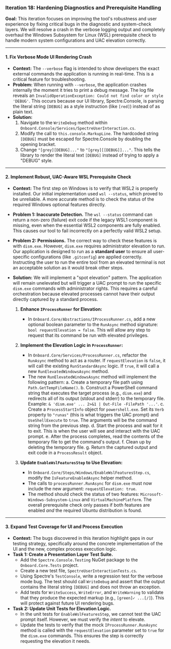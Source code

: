 ### **Iteration 18: Hardening Diagnostics and Prerequisite Handling**

**Goal:** This iteration focuses on improving the tool's robustness and user experience by fixing critical bugs in the diagnostic and system-check layers. We will resolve a crash in the verbose logging output and completely overhaul the Windows Subsystem for Linux (WSL) prerequisite check to handle modern system configurations and UAC elevation correctly.

---

#### **1. Fix Verbose Mode UI Rendering Crash**

*   **Context:** The `--verbose` flag is intended to show developers the exact external commands the application is running in real-time. This is a critical feature for troubleshooting.
*   **Problem:** When running with `--verbose`, the application crashes internally the moment it tries to print a debug message. The log file reveals an `InvalidOperationException: Could not find color or style 'DEBUG'`. This occurs because our UI library, Spectre.Console, is parsing the literal string `[DEBUG]` as a style instruction (like `[red]`) instead of as plain text.
*   **Solution:**
    1.  Navigate to the `WriteDebug` method within `Onboard.Console/Services/SpectreUserInteraction.cs`.
    2.  Modify the call to `this.console.MarkupLine`. The hardcoded string `[DEBUG]` must be escaped for Spectre.Console by doubling the opening bracket.
    3.  Change `"[grey][DEBUG]..."` to `"[grey][[DEBUG]]..."`. This tells the library to render the literal text `[DEBUG]` instead of trying to apply a "DEBUG" style.

---

#### **2. Implement Robust, UAC-Aware WSL Prerequisite Check**

*   **Context:** The first step on Windows is to verify that WSL2 is properly installed. Our initial implementation used `wsl --status`, which proved to be unreliable. A more accurate method is to check the status of the required Windows optional features directly.
*   **Problem 1: Inaccurate Detection.** The `wsl --status` command can return a non-zero (failure) exit code if the legacy WSL1 component is missing, even when the essential WSL2 components are fully enabled. This causes our tool to fail incorrectly on a perfectly valid WSL2 setup.
*   **Problem 2: Permissions.** The correct way to check these features is with `dism.exe`. However, `dism.exe` requires administrator elevation to run. Our application is designed to run as a **standard user** to ensure all user-specific configurations (like `.gitconfig`) are applied correctly. Instructing the user to run the entire tool from an elevated terminal is not an acceptable solution as it would break other steps.
*   **Solution:** We will implement a "spot elevation" pattern. The application will remain unelevated but will trigger a UAC prompt to run the specific `dism.exe` commands with administrator rights. This requires a careful orchestration because elevated processes cannot have their output directly captured by a standard process.

    1.  **Enhance `IProcessRunner` for Elevation:**
        *   In `Onboard.Core/Abstractions/IProcessRunner.cs`, add a new optional boolean parameter to the `RunAsync` method signature: `bool requestElevation = false`. This will allow any step to request that its command be run with elevated privileges.

    2.  **Implement the Elevation Logic in `ProcessRunner`:**
        *   In `Onboard.Core/Services/ProcessRunner.cs`, refactor the `RunAsync` method to act as a router. If `requestElevation` is `false`, it will call the existing `RunStandardAsync` logic. If `true`, it will call a new `RunElevatedWindowsAsync` method.
        *   The new `RunElevatedWindowsAsync` method will implement the following pattern:
            a. Create a temporary file path using `Path.GetTempFileName()`.
            b. Construct a PowerShell command string that executes the target process (e.g., `dism.exe`) and redirects all of its output (stdout and stderr) to the temporary file. Example: `& 'dism.exe' ... 2>&1 | Out-File -FilePath '...'`.
            c. Create a `ProcessStartInfo` object for `powershell.exe`. Set its `Verb` property to `"runas"` (this is what triggers the UAC prompt) and `UseShellExecute` to `true`. The arguments will be the command string from the previous step.
            d. Start the process and wait for it to exit. This is when the user will see and interact with the UAC prompt.
            e. After the process completes, read the contents of the temporary file to get the command's output.
            f. Clean up by deleting the temporary file.
            g. Return the captured output and exit code in a `ProcessResult` object.

    3.  **Update `EnableWslFeaturesStep` to Use Elevation:**
        *   In `Onboard.Core/Steps/Windows/EnableWslFeaturesStep.cs`, modify the `IsFeatureEnabledAsync` helper method.
        *   The calls to `processRunner.RunAsync` for `dism.exe` must now include the new argument: `requestElevation: true`.
        *   The method should check the status of two features: `Microsoft-Windows-Subsystem-Linux` and `VirtualMachinePlatform`. The overall prerequisite check only passes if both features are enabled *and* the required Ubuntu distribution is found.

---

#### **3. Expand Test Coverage for UI and Process Execution**

*   **Context:** The bugs discovered in this iteration highlight gaps in our testing strategy, specifically around the concrete implementation of the UI and the new, complex process execution logic.
*   **Task 1: Create a Presentation Layer Test Suite.**
    *   Add the `Spectre.Console.Testing` NuGet package to the `Onboard.Core.Tests` project.
    *   Create a new test file, `SpectreUserInteractionTests.cs`.
    *   Using Spectre's `TestConsole`, write a regression test for the verbose mode bug. The test should call `WriteDebug` and assert that the output contains the literal string `[DEBUG]` and does not throw an exception.
    *   Add tests for `WriteSuccess`, `WriteError`, and `WriteWarning` to validate that they produce the expected markup (e.g., `[green]✓ ...[/]`). This will protect against future UI rendering bugs.
*   **Task 2: Update Unit Tests for Elevation Logic.**
    *   In the unit tests for `EnableWslFeaturesStep`, we cannot test the UAC prompt itself. However, we must verify the *intent* to elevate.
    *   Update the tests to verify that the mock `IProcessRunner.RunAsync` method is called with the `requestElevation` parameter set to `true` for the `dism.exe` commands. This ensures the step is correctly requesting the elevation it needs.